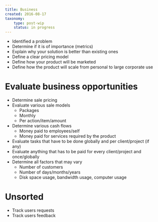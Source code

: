 ```yaml
---
title: Business
created: 2016-08-17
taxonomy:
    type: post-wip
    status: in progress
---
```


* Identified a problem
* Determine if it is of importance (metrics)
* Explain why your solution is better than existing ones
* Define a clear pricing model
* Define how your product will be marketed
* Define how the product will scale from personal to large corporate use

# Evaluate business opportunities
* Determine sale pricing
* Evaluate various sale models
	* Packages
	* Monthly
	* Per action/item/amount
* Determine various cash flows
	* Money paid to employees/self
	* Money paid for services required by the product
* Evaluate tasks that have to be done globally and per client/project (if any)
* Evaluate anything that has to be paid for every client/project and once/globally
* Determine all factors that may vary
	* Number of customers
	* Number of days/months/years
	* Disk space usage, bandwidth usage, computer usage

# Unsorted
* Track users requests
* Track users feedback